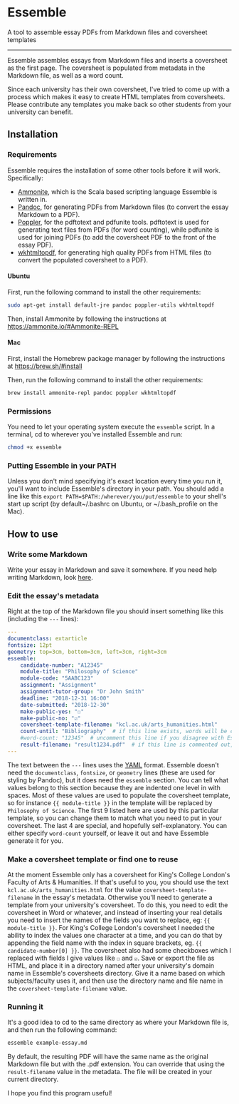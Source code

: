 # Essemble

A tool to assemble essay PDFs from Markdown files and coversheet templates

---

Essemble assembles essays from Markdown files and inserts a coversheet as the first page. The coversheet is populated from metadata in the Markdown file, as well as a word count.

Since each university has their own coversheet, I've tried to come up with a process which makes it easy to create HTML templates from coversheets. Please contribute any templates you make back so other students from your university can benefit.

## Installation

### Requirements

Essemble requires the installation of some other tools before it will work. Specifically:

* [Ammonite](https://ammonite.io/), which is the Scala based scripting language Essemble is written in.
* [Pandoc](https://pandoc.org/), for generating PDFs from Markdown files (to convert the essay Markdown to a PDF).
* [Poppler](https://poppler.freedesktop.org), for the pdftotext and pdfunite tools. pdftotext is used for generating text files from PDFs (for word counting), while pdfunite is used for joining PDFs (to add the coversheet PDF to the front of the essay PDF).
* [wkhtmltopdf](https://wkhtmltopdf.org/), for generating high quality PDFs from HTML files (to convert the populated coversheet to a PDF).

#### Ubuntu

First, run the following command to install the other requirements:

```sh
sudo apt-get install default-jre pandoc poppler-utils wkhtmltopdf
```

Then, install Ammonite by following the instructions at <https://ammonite.io/#Ammonite-REPL>

#### Mac

First, install the Homebrew package manager by following the instructions at <https://brew.sh/#install>

Then, run the following command to install the other requirements:

```sh
brew install ammonite-repl pandoc poppler wkhtmltopdf
```

### Permissions

You need to let your operating system execute the `essemble` script. In a terminal, cd to wherever you've installed Essemble and run:

```sh
chmod +x essemble
```

### Putting Essemble in your PATH

Unless you don't mind specifying it's exact location every time you run it, you'll want to include Essemble's directory in your path. You should add a line like this `export PATH=$PATH:/wherever/you/put/essemble` to your shell's start up script (by default~/.bashrc on Ubuntu, or ~/.bash_profile on the Mac).

## How to use

### Write some Markdown

Write your essay in Markdown and save it somewhere. If you need help writing Markdown, look [here](https://pandoc.org/MANUAL.html#pandocs-markdown).

### Edit the essay's metadata

Right at the top of the Markdown file you should insert something like this (including the `---` lines):

```yaml
---
documentclass: extarticle
fontsize: 12pt
geometry: top=3cm, bottom=3cm, left=3cm, right=3cm
essemble:
    candidate-number: "A12345"
    module-title: "Philosophy of Science"
    module-code: "5AABC123"
    assignment: "Assignment"
    assignment-tutor-group: "Dr John Smith"
    deadline: "2018-12-31 16:00"
    date-submitted: "2018-12-30"
    make-public-yes: "☐"
    make-public-no: "☑"
    coversheet-template-filename: "kcl.ac.uk/arts_humanities.html"
    count-until: "Bibliography"  # if this line exists, words will be counted until a line with this text is found, else all words will be counted
    #word-count: "12345"  # uncomment this line if you disagree with Essemble's word count number
    result-filename: "result1234.pdf"  # if this line is commented out, the filename will be based on the Markdown file
---
```

The text between the `---` lines uses the [YAML](https://yaml.org/) format. Essemble doesn't need the `documentclass`, `fontsize`, or `geometry` lines (these are used for styling by Pandoc), but it does need the `essemble` section. You can tell what values belong to this section because they are indented one level in with spaces. Most of these values are used to populate the coversheet template, so for instance `{{ module-title }}` in the template will be replaced by `Philosophy of Science`. The first 9 listed here are used by this particular template, so you can change them to match what you need to put in your coversheet. The last 4 are special, and hopefully self-explanatory. You can either specify `word-count` yourself, or leave it out and have Essemble generate it for you.

### Make a coversheet template or find one to reuse

At the moment Essemble only has a coversheet for King's College London's Faculty of Arts & Humanities. If that's useful to you, you should use the text `kcl.ac.uk/arts_humanities.html` for the value `coversheet-template-filename` in the essay's metadata. Otherwise you'll need to generate a template from your university's coversheet. To do this, you need to edit the coversheet in Word or whatever, and instead of inserting your real details you need to insert the names of the fields you want to replace, eg: `{{ module-title }}`. For King's College London's coversheet I needed the ability to index the values one character at a time, and you can do that by appending the field name with the index in square brackets, eg. `{{ candidate-number[0] }}`. The coversheet also had some checkboxes which I replaced with fields I give values like `☐` and `☑`. Save or export the file as HTML, and place it in a directory named after your university's domain name in Essemble's coversheets directory. Give it a name based on which subjects/faculty uses it, and then use the directory name and file name in the `coversheet-template-filename` value.

### Running it

It's a good idea to cd to the same directory as where your Markdown file is, and then run the following command:

```sh
essemble example-essay.md
```

By default, the resulting PDF will have the same name as the original Markdown file but with the .pdf extension. You can override that using the `result-filename` value in the metadata. The file will be created in your current directory.

I hope you find this program useful!

